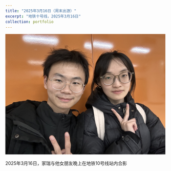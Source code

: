 ```yaml
---
title: "2025年3月16日（周末出游）"
excerpt: "地铁十号线，2025年3月16日"
collection: portfolio
---
```


<img src='/images/yigeyue.jpg' width='500px' height='auto'>

2025年3月16日，家瑞与他女朋友晚上在地铁10号线站内合影
